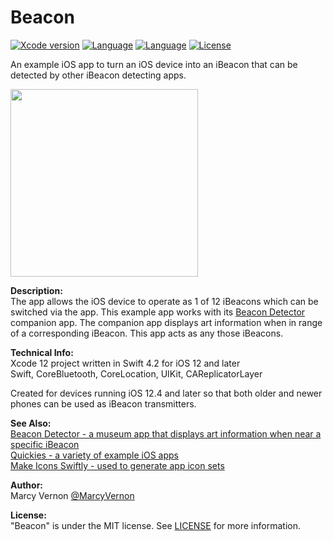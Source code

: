 # Beacon
[![Xcode version](https://img.shields.io/badge/xcode-12%20-brightgreen)](https://developer.apple.com/xcode/)
[![Language](https://img.shields.io/badge/swift-4.2-orange.svg)](https://developer.apple.com/swift)
[![Language](https://img.shields.io/badge/swift-iOS12-orange.svg)](https://developer.apple.com/xcode/swift)
[![License](https://img.shields.io/badge/license-MIT-blue.svg?style=flat)](http://mit-license.org)

An example iOS app to turn an iOS device into an iBeacon that can be detected by other iBeacon detecting apps.

<img src="GitHub-Images/Beacon.png" width="300">

**Description:** \
The app allows the iOS device to operate as 1 of 12 iBeacons which can be switched via the app. 
This example app works with its [Beacon Detector](https://github.com/PepperoniJoe/BeaconDetector) companion app. The companion app displays art
information when in range of a corresponding iBeacon. This app acts as any those iBeacons.   

**Technical Info:** \
Xcode 12 project written in Swift 4.2 for iOS 12 and later\
Swift, CoreBluetooth, CoreLocation, UIKit, CAReplicatorLayer

Created for devices running iOS 12.4 and later so that both older and newer phones can be used as iBeacon transmitters.

**See Also:** \
[Beacon Detector - a museum app that displays art information when near a specific iBeacon](https://github.com/PepperoniJoe/BeaconDetector)\
[Quickies - a variety of example iOS apps](https://github.com/PepperoniJoe/Quickies)\
 [Make Icons Swiftly - used to generate app icon sets
 ](https://github.com/PepperoniJoe/Make-Icons-Swiftly)

**Author:** \
Marcy Vernon [@MarcyVernon](https://twitter.com/MarcyVernon)

**License:** \
"Beacon" is under the MIT license. See [LICENSE](/LICENSE) for more information.
